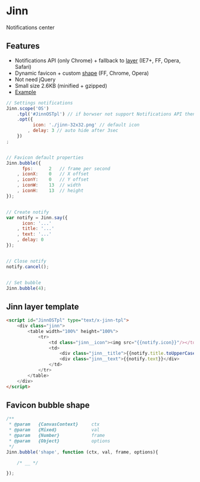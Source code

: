 # Jinn

Notifications center


## Features
* Notifications API (only Chrome) + fallback to [layer](#layer) (IE7+, FF, Opera, Safari)
* Dynamic favicon + custom [shape](#shape) (FF, Chrome, Opera)
* Not need jQuery
* Small size 2.6KB (minified + gzipped)
* [Example](http://rubaxa.org/?Jinn)



```js
// Settings notifications
Jinn.scope('OS')
	.tpl('#JinnOSTpl') // if borwser not support Notifications API then this tpl
	.opt({
		  icon: './jinn-32x32.png' // default icon
		, delay: 3 // auto hide after 3sec
	})
;


// Favicon default properties
Jinn.bubble({
	  fps:		2	// frame per second
	, iconX:	0	// X offset
	, iconY:	0	// Y offset
	, iconW:	13	// width
	, iconH:	13	// height
});


// Create notify
var notify = Jinn.say({
	  icon: '...'
	, title: '...'
	, text: '...'
	, delay: 0
});


// Close notify
notify.cancel();


// Set bubble
Jinn.bubble(4);
```


<a name="layer"></a>
## Jinn layer template
```html
<script id="JinnOSTpl" type="text/x-jinn-tpl">
	<div class="jinn">
		<table width="100%" height="100%">
			<tr>
				<td class="jinn__icon"><img src="{{notify.icon}}"/></td>
				<td>
					<div class="jinn__title">{{notify.title.toUpperCase()}}</div>
					<div class="jinn__text">{{notify.text}}</div>
				</td>
			</tr>
		</table>
	</div>
</script>
```


<a name="shape"></a>
## Favicon bubble shape
```js
/**
 * @param	{CanvasContext}		ctx
 * @param	{Mixed}				val
 * @param	{Number}			frame
 * @param	{Object}			options
 */
Jinn.bubble('shape', function (ctx, val, frame, options){

	/* __ */

});
```
